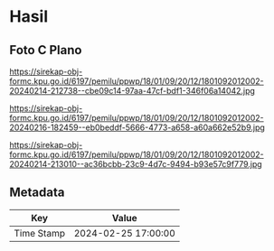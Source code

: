 # Hasil

## Foto C Plano

https://sirekap-obj-formc.kpu.go.id/6197/pemilu/ppwp/18/01/09/20/12/1801092012002-20240214-212738--cbe09c14-97aa-47cf-bdf1-346f06a14042.jpg

https://sirekap-obj-formc.kpu.go.id/6197/pemilu/ppwp/18/01/09/20/12/1801092012002-20240216-182459--eb0beddf-5666-4773-a658-a60a662e52b9.jpg

https://sirekap-obj-formc.kpu.go.id/6197/pemilu/ppwp/18/01/09/20/12/1801092012002-20240214-213010--ac36bcbb-23c9-4d7c-9494-b93e57c9f779.jpg


## Metadata

| Key        | Value               |
| ---------- | ------------------- |
| Time Stamp | 2024-02-25 17:00:00 |



